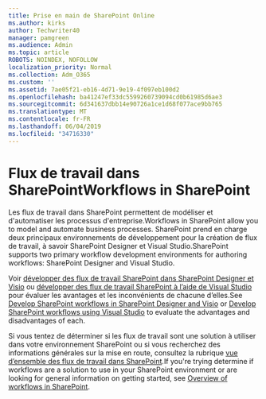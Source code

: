 ```yaml
---
title: Prise en main de SharePoint Online
ms.author: kirks
author: Techwriter40
manager: pamgreen
ms.audience: Admin
ms.topic: article
ROBOTS: NOINDEX, NOFOLLOW
localization_priority: Normal
ms.collection: Adm_O365
ms.custom: ''
ms.assetid: 7ae05f21-eb16-4d71-9e19-4f097eb100d2
ms.openlocfilehash: ba41247ef33dc5599260739094cd0b61985d6ae3
ms.sourcegitcommit: 6d341637dbb14e90726a1ce1d68f077ace9bb765
ms.translationtype: MT
ms.contentlocale: fr-FR
ms.lasthandoff: 06/04/2019
ms.locfileid: "34716330"
---
```

# <a name="workflows-in-sharepoint"></a><span data-ttu-id="3e1c2-102">Flux de travail dans SharePoint</span><span class="sxs-lookup"><span data-stu-id="3e1c2-102">Workflows in SharePoint</span></span>

<span data-ttu-id="3e1c2-103">Les flux de travail dans SharePoint permettent de modéliser et d'automatiser les processus d'entreprise.</span><span class="sxs-lookup"><span data-stu-id="3e1c2-103">Workflows in SharePoint allow you to model and automate business processes.</span></span> <span data-ttu-id="3e1c2-104">SharePoint prend en charge deux principaux environnements de développement pour la création de flux de travail, à savoir SharePoint Designer et Visual Studio.</span><span class="sxs-lookup"><span data-stu-id="3e1c2-104">SharePoint supports two primary workflow development environments for authoring workflows: SharePoint Designer and Visual Studio.</span></span> 

<span data-ttu-id="3e1c2-105">Voir [développer des flux de travail SharePoint dans SharePoint Designer et Visio](https://docs.microsoft.com/en-us/sharepoint/dev/general-development/develop-sharepoint-workflows-using-visual-studio) ou [développer des flux de travail SharePoint à l’aide de Visual Studio](https://docs.microsoft.com/en-us/sharepoint/dev/general-development/develop-sharepoint-workflows-using-visual-studio) pour évaluer les avantages et les inconvénients de chacune d’elles.</span><span class="sxs-lookup"><span data-stu-id="3e1c2-105">See [Develop SharePoint workflows in SharePoint Designer and Visio](https://docs.microsoft.com/en-us/sharepoint/dev/general-development/develop-sharepoint-workflows-using-visual-studio) or [Develop SharePoint workflows using Visual Studio](https://docs.microsoft.com/en-us/sharepoint/dev/general-development/develop-sharepoint-workflows-using-visual-studio) to evaluate the advantages and disadvantages of each.</span></span> 

<span data-ttu-id="3e1c2-106">Si vous tentez de déterminer si les flux de travail sont une solution à utiliser dans votre environnement SharePoint ou si vous recherchez des informations générales sur la mise en route, consultez la rubrique [vue d’ensemble des flux de travail dans SharePoint](https://docs.microsoft.com/en-us/sharepoint/dev/general-development/get-started-with-workflows-in-sharepoint#overview-of-workflows-in-sharepoint).</span><span class="sxs-lookup"><span data-stu-id="3e1c2-106">If you're trying determine if workflows are a solution to use in your SharePoint environment or are looking for general information on getting started, see [Overview of workflows in SharePoint](https://docs.microsoft.com/en-us/sharepoint/dev/general-development/get-started-with-workflows-in-sharepoint#overview-of-workflows-in-sharepoint).</span></span>